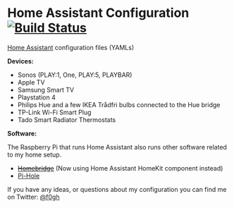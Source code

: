 # Home Assistant Configuration [![Build Status](https://travis-ci.org/Fogh/homeassistant-config.svg?branch=master)](https://travis-ci.org/Fogh/homeassistant-config)

[Home Assistant](https://home-assistant.io/) configuration files (YAMLs)

**Devices:**
- Sonos (PLAY:1, One, PLAY:5, PLAYBAR)
- Apple TV
- Samsung Smart TV
- Playstation 4
- Philips Hue and a few IKEA Trådfri bulbs connected to the Hue bridge
- TP-Link Wi-Fi Smart Plug
- Tado Smart Radiator Thermostats

**Software:**

The Raspberry Pi that runs Home Assistant also runs other software related to my home setup.

- ~~[Homebridge](https://github.com/nfarina/homebridge)~~ (Now using Home Assistant HomeKit component instead)
- [Pi-Hole](https://pi-hole.net/)

If you have any ideas, or questions about my configuration you can find me on Twitter: [@f0gh](https://twitter.com/f0gh)
